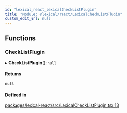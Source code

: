 ```yaml
---
id: "lexical_react_LexicalCheckListPlugin"
title: "Module: @lexical/react/LexicalCheckListPlugin"
custom_edit_url: null
---
```


## Functions

### CheckListPlugin

▸ **CheckListPlugin**(): ``null``

#### Returns

``null``

#### Defined in

[packages/lexical-react/src/LexicalCheckListPlugin.tsx:13](https://github.com/QubitPi/lexical/tree/main/packages/lexical-react/src/LexicalCheckListPlugin.tsx#L13)
